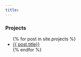 ```yaml
---
title:
---
```

### Projects
<ul class="jekyll-theme-cayman">
{% for post in site.projects %}
  <li>
    <a href="{{ post.url }}">{{ post.title}}</a>
  </li>
{% endfor %}
</ul>
